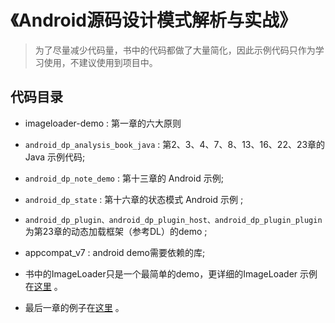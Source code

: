 # 《Android源码设计模式解析与实战》

> 为了尽量减少代码量，书中的代码都做了大量简化，因此示例代码只作为学习使用，不建议使用到项目中。

## 代码目录

* imageloader-demo : 第一章的六大原则
* `android_dp_analysis_book_java` : 第2、3、4、7、8、13、16、22、23章的 Java 示例代码;
* `android_dp_note_demo` : 第十三章的 Android 示例;
* `android_dp_state` : 第十六章的状态模式 Android 示例 ;
* `android_dp_plugin、android_dp_plugin_host、android_dp_plugin_plugin`为第23章的动态加载框架（参考DL）的demo ;
* appcompat_v7 : android demo需要依赖的库;

* 书中的ImageLoader只是一个最简单的demo，更详细的ImageLoader 示例 在[这里](https://github.com/hehonghui/simple_imageloader) 。
* 最后一章的例子在[这里](https://github.com/bboyfeiyu/the-tech-frontier-app) 。
